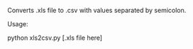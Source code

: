 Converts .xls file to .csv with values separated by semicolon.

Usage:

python xls2csv.py [.xls file here]
